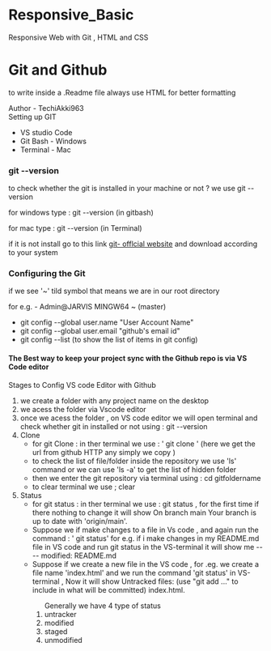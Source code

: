 # Responsive_Basic

Responsive Web with Git , HTML and CSS

<h1> Git and Github</h1>
<p> to write inside a .Readme file always use HTML for better formatting</p>
Author - TechiAkki963
</br>
Setting up GIT
<ul>
  <li> VS studio Code</li>
   <li> Git Bash - Windows</li>
  <li> Terminal - Mac</li>
</ul>

<h3>git --version</h3>
<p> to check whether the git is installed in your machine or not ? we use git --version</p>
<p> for windows type : git --version (in gitbash)</p>
<p> for mac type : git --version (in Terminal)</p>
<p> if it is not install go to this link <a href="https://git-scm.com/downloads">git- offlcial website</a> and download according to your system</p>

<h3> Configuring the Git</h3>
<p> if we see  '~'  tild symbol that means we are in our root directory </p>
<p> for e.g. - Admin@JARVIS MINGW64 ~ (master)</p>
<ul>
  <li>
    git config --global user.name "User Account Name"
  </li>
    <li>
    git config --global user.email "github's email id"
  </li>
    <li>
    git config --list  (to show the list of items in git config)
  </li>
</ul>

<h4> The Best way to keep your project sync with the Github repo is via VS Code editor</h4>
<p> Stages to Config VS code Editor with Github</p>
<ol>
  <li>
     we create a folder with any project name on the desktop 
  </li>
  <li>
    we acess the folder via Vscode editor
  </li>
  <li>
    once we acess the folder , on VS code editor we will open terminal and check whether git in installed or not using : git --version
  </li>
  <li> Clone 
  <ul>
    <li> for git Clone : in ther terminal we use : ' git clone <url from github repo>' (here we get the url from github HTTP any simply we copy )</li>
    <li> to check the list of file/folder inside the repository we use 'ls' command or we can use 'ls -a' to get the list of hidden folder</li>
    <li> then we enter the git repository via terminal using : cd gitfoldername</li>
    <li> to clear terminal we use ; clear</li>
   
  </ul>
      
  </li>
    <li> Status
  <ul>
    <li> for git status : in ther terminal we use : git status , for the first time if there nothing to change it will show On branch main
Your branch is up to date with 'origin/main'.</li>
    <li> Suppose we if make changes to a file in Vs code , and again run the command : ' git status' for e.g. if i make changes in my README.md file in VS code and run git status in the VS-terminal it will show me ---- modified:   README.md</li>
    <li> Suppose if we create a new  file in the VS code , for .eg. we create a file name 'index.html' and we run the command 'git status' in VS-terminal , Now it will show Untracked files:
  (use "git add <file>..." to include in what will be committed)
        index.html. 
  <ol> Generally we have 4 type of status 
    <li> untracker </li>
    <li> modified </li>
    <li> staged </li>
    <li> unmodified </li>
  </ol>
  </li>
    
   
  </ul>
      
  </li>
</ol>
